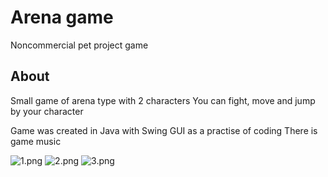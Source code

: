 # Arena game
Noncommercial pet project game

## About
Small game of arena type with 2 characters
You can fight, move and jump by your character

Game was created in Java with Swing GUI as a practise of coding
There is game music

<img src="https://ltdfoto.ru/images/2023/03/03/1.png" alt="1.png" border="0" />
<img src="https://ltdfoto.ru/images/2023/03/12/2.png" alt="2.png" border="0" />
<img src="https://ltdfoto.ru/images/2023/03/12/3.png" alt="3.png" border="0" />


 
